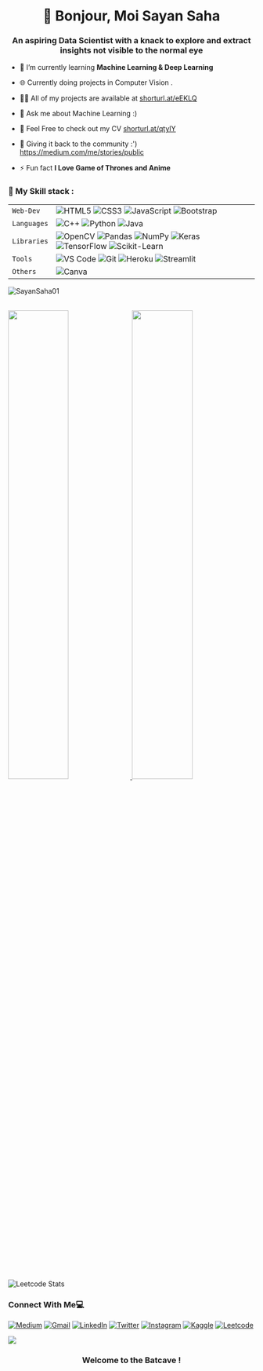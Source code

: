 <h1 align="center">👋 Bonjour, Moi Sayan Saha</h1>
<h3 align="center">An aspiring Data Scientist with a knack to explore and extract insights not visible to the normal eye</h3>

- 🌱 I’m currently learning **Machine Learning & Deep Learning**

- 🌐 Currently doing projects in Computer Vision . 

- 👨‍💻 All of my projects are available at [shorturl.at/eEKLQ](shorturl.at/eEKLQ)
 
- 💬 Ask me about Machine Learning  :) 

- 📄 Feel Free to check out my CV  [shorturl.at/qtyIY](shorturl.at/qtyIY)

- 📄 Giving it back to the community :') https://medium.com/me/stories/public

- ⚡ Fun fact **I Love Game of Thrones and Anime**


### 🍁 My Skill stack :

|               |           |
|       ---     |    ---    |
| `Web-Dev`     | ![HTML5](https://img.shields.io/badge/-HTML5-CC2400?style=for-the-badge&logo=html5&logoColor=white) ![CSS3](https://img.shields.io/badge/-CSS3-E24800?style=for-the-badge&logo=css3) ![JavaScript](https://img.shields.io/badge/-JavaScript-FE7601?style=for-the-badge&logo=javascript) ![Bootstrap](https://img.shields.io/badge/bootstrap-FE9A00?style=for-the-badge&logo=bootstrap&logoColor=white)|
| `Languages`   | ![C++](https://img.shields.io/badge/-C++-034D9A?style=for-the-badge&logo=c%2B%2B) ![Python](https://img.shields.io/badge/-Python-1F65AC?style=for-the-badge&logo=Python&logoColor=white) ![Java](https://img.shields.io/badge/java-%23ED8B00.svg?style=for-the-badge&logo=java&logoColor=white)|
| `Libraries`   | ![OpenCV](https://img.shields.io/badge/opencv-%23white.svg?style=for-the-badge&logo=opencv&logoColor=white) ![Pandas](https://img.shields.io/badge/pandas-%23150458.svg?style=for-the-badge&logo=pandas&logoColor=white) ![NumPy](https://img.shields.io/badge/numpy-%23013243.svg?style=for-the-badge&logo=numpy&logoColor=white) ![Keras](https://img.shields.io/badge/Keras-%23D00000.svg?style=for-the-badge&logo=Keras&logoColor=white) ![TensorFlow](https://img.shields.io/badge/TensorFlow-%23FF6F00.svg?style=for-the-badge&logo=TensorFlow&logoColor=white) ![Scikit-Learn](https://img.shields.io/badge/scikit_learn-F7931E?style=for-the-badge&logo=scikit-learn&logoColor=white)
| `Tools`       | ![VS Code](https://img.shields.io/badge/Visual_Studio_Code-5D1A60?style=for-the-badge&logo=visual%20studio%20code&logoColor=white) ![Git](https://img.shields.io/badge/Git-682181?style=for-the-badge&logo=git&logoColor=white) ![Heroku](https://img.shields.io/badge/Heroku-AA2690?style=for-the-badge&logo=heroku&logoColor=white) ![Streamlit](https://img.shields.io/badge/Streamlit-FF4B4B?style=for-the-badge&logo=Streamlit&logoColor=white) |
| `Others`       | ![Canva](https://img.shields.io/badge/Canva-%2300C4CC.svg?&style=for-the-badge&logo=Canva&logoColor=white) | ![Selenium](https://img.shields.io/badge/Selenium-43B02A?style=for-the-badge&logo=Selenium&logoColor=white) |

<p><img align="left" src="https://github-readme-stats.vercel.app/api/top-langs?username=SayanSaha01&show_icons=true&locale=en&layout=compact" alt="SayanSaha01" /></p>
<br>

<br/>
<p align="left">
  <a href="https://sayansaha.me/">
  <img width="49.5%" src="https://github-readme-stats.vercel.app/api?username=SayanSaha01&show_icons=true&theme=gruvbox&hide_border=true&&include_all_commits=true" />
    <img width="49.5%" src="https://github-readme-streak-stats.herokuapp.com/?user=SayanSaha01&theme=gruvbox&hide_border=true" />
  </a>
</p>
<br>

![Leetcode Stats](https://leetcode.card.workers.dev/?username=Saintly_Sinner&theme=forest&font=Georgia)

### Connect With Me💻
<p align="left" align='right'>
<a target="_blank"href="https://medium.com/me/stories/public"> <img alt="Medium" src="https://img.shields.io/badge/Medium-12100E?style=for-the-badge&logo=medium&logoColor=white"/></a>
<a target="_blank"href="https://mail.google.com/mail/u/0/?tab=rm&ogbl#inbox?compose=GTvVlcSBmlkBxvpxpFmsFFBkcMwNpmZHqGZrJxpZSTLqZCgwFKFvpgtHkGhTRXQrTjzJCMWFqBmhN"><img alt="Gmail" src="https://img.shields.io/badge/Gmail-D14836?style=for-the-badge&logo=gmail&logoColor=white"/></a>
<a target="_blank"href="https://www.linkedin.com/in/sayan-saha001/"><img alt="LinkedIn" src="https://img.shields.io/badge/linkedin-%230077B5.svg?style=for-the-badge&logo=linkedin&logoColor=white"/></a>
<a target="_blank"href="https://twitter.com/prieto_de_Maria"><img alt="Twitter" src="https://img.shields.io/badge/Twitter-%231DA1F2.svg?style=for-the-badge&logo=Twitter&logoColor=white"/></a>
<a target="_blank"href="https://www.instagram.com/sayan_shah/">	<img alt="Instagram" src="https://img.shields.io/badge/Instagram-%23E4405F.svg?style=for-the-badge&logo=Instagram&logoColor=white"/></a>
<a target="_blank"href="https://www.kaggle.com/sayansh001">	<img alt="Kaggle" src="https://img.shields.io/badge/Kaggle-20BEFF?style=for-the-badge&logo=Kaggle&logoColor=white"/></a>
<a target="_blank"href="https://leetcode.com/Saintly_Sinner/"> <img alt="Leetcode" src="https://img.shields.io/badge/-LeetCode-FFA116?style=for-the-badge&logo=LeetCode&logoColor=black"/></a>

<br>

![](https://raw.githubusercontent.com/halfrost/halfrost/master/icons/header_.png)

### <p align="center"> Welcome to the Batcave ! </p>
